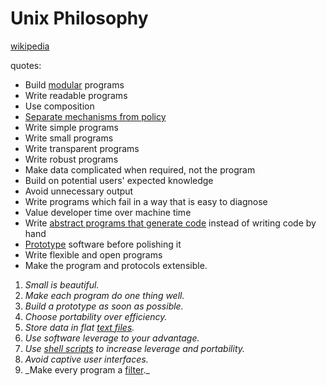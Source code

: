 # Unix Philosophy

[wikipedia](https://en.wikipedia.org/wiki/Unix_philosophy)

quotes:

- Build [modular](<https://en.wikipedia.org/wiki/Modularity_(programming)>) programs
- Write readable programs
- Use composition
- [Separate mechanisms from policy](https://en.wikipedia.org/wiki/Separation_of_mechanism_and_policy)
- Write simple programs
- Write small programs
- Write transparent programs
- Write robust programs
- Make data complicated when required, not the program
- Build on potential users' expected knowledge
- Avoid unnecessary output
- Write programs which fail in a way that is easy to diagnose
- Value developer time over machine time
- Write [abstract programs that generate code](https://en.wikipedia.org/wiki/Generative_programming) instead of writing code by hand
- [Prototype](https://en.wikipedia.org/wiki/Software_prototyping) software before polishing it
- Write flexible and open programs
- Make the program and protocols extensible.

1. _Small is beautiful._
2. _Make each program do one thing well._
3. _Build a prototype as soon as possible._
4. _Choose portability over efficiency._
5. _Store data in flat [text files](https://en.wikipedia.org/wiki/Text_file)._
6. _Use software leverage to your advantage._
7. _Use [shell scripts](https://en.wikipedia.org/wiki/Shell_script) to increase leverage and portability._
8. _Avoid captive user interfaces._
9. _Make every program a [filter](<https://en.wikipedia.org/wiki/Filter_(software)#Unix>).\_
